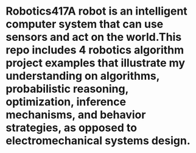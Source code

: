 # Robotics417A robot is an intelligent computer system that can use sensors and act on the world.This repo includes 4 robotics algorithm project examples that illustrate my understanding on algorithms, probabilistic reasoning, optimization, inference mechanisms, and behavior strategies, as opposed to electromechanical systems design.
